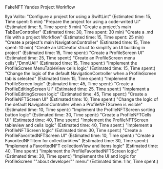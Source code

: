 FakeNFT Yandex Project Workflow

Ilya Valito:
"Configure a project for using a SwiftLint" (Estimated time: 15, Time spent: 5 min)
"Prepare the project for using a code-writed UI" (Estimated time: 5, Time spent: 5 min)
"Create a project's main TabBarController" (Estimated time: 30, Time spent: 30 min)
"Create a .md file with a project Workflow" (Estimated time: 15, Time spent: 25 min)
"Create a project's main NavigationController" (Estimated time: 15, Time spent: 10 min)
"Create an UICreator struct to simplify an UI building in project" (Estimated time: 15, Time spent:)
"Create a ProfileScreen UI" (Estimated time: 25, Time spent:)
"Create an ProfileScreen menu cells","DmnUAll" (Estimated time: 15, Time spent:)
"Implement the ProfileScreen MenuTableView cells logic" (Estimated time: 15, Time spent:)
"Change the logic of the default NavigationController when a ProfileScreen tab is selected" (Estimated time: 15, Time spent:)
"Implement the ProfileScreen logic" (Estimated time: 45, Time spent:)
"Create a ProfileEditingScreen UI" (Estimated time: 25, Time spent:)
"Implement a ProfileEditingScreen logic" (Estimated time: 45, Time spent:)
"Create a ProfileNFTScreen UI" (Estimated time: 10, Time spent:)
"Change the logic of the default NavigationController when a ProfileNFTScreen is visible" (Estimated time: 10, Time spent:)
"Implement the ProfileNFTScreen sorting button logic" (Estimated time: 30, Time spent:)
"Create a ProfileNFTCells UI" (Estimated time: 40, Time spent:)
"Implement the ProfileNFTScreen tableview and cells logic" (Estimated time: 40, Time spent:)
"Implement a ProfileNFTScreen logic" (Estimated time: 30, Time spent:)
"Create a ProfileFavoritedNFTScreen UI" (Estimated time: 10, Time spent:)
"Create a FavoritedNFTItem for collectionView" (Estimated time: 30, Time spent:)
"Implement a FavoritedNFT collectionView and items logic" (Estimated time: 40, Time spent:)
"Implement the ProfileFavoritedNFTScreen logic" (Estimated time: 30, Time spent:)
"Implement the UI and logic for ProfileScreen ""about developer"" menu" (Estimated time: 1 hr, Time spent:)
